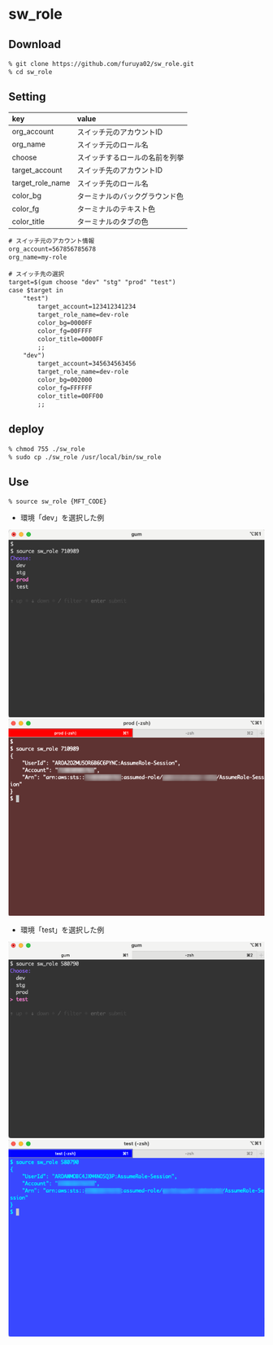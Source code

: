 # sw_role

## Download

```
% git clone https://github.com/furuya02/sw_role.git
% cd sw_role
```

## Setting

|key|value|
|:--|:--|
|org_account|スイッチ元のアカウントID|
|org_name|スイッチ元のロール名|
|choose|スイッチするロールの名前を列挙|
|target_account|スイッチ先のアカウントID|
|target_role_name|スイッチ先のロール名|
|color_bg|ターミナルのバックグラウンド色|
|color_fg|ターミナルのテキスト色|
|color_title|ターミナルのタブの色|

```
# スイッチ元のアカウント情報
org_account=567856785678
org_name=my-role

# スイッチ先の選択
target=$(gum choose "dev" "stg" "prod" "test")
case $target in
    "test")
        target_account=123412341234
        target_role_name=dev-role
        color_bg=0000FF
        color_fg=00FFFF
        color_title=0000FF
        ;;
    "dev")
        target_account=345634563456
        target_role_name=dev-role
        color_bg=002000
        color_fg=FFFFFF
        color_title=00FF00
        ;;
```

## deploy

```
% chmod 755 ./sw_role
% sudo cp ./sw_role /usr/local/bin/sw_role

```

## Use

```
% source sw_role {MFT_CODE}
```

* 環境「dev」を選択した例

![](images/001.png)
![](images/002.png)

* 環境「test」を選択した例

![](images/003.png)
![](images/004.png)